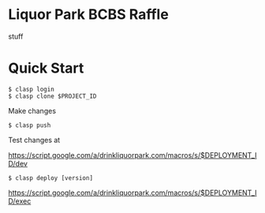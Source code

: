 # Liquor Park BCBS Raffle

stuff

# Quick Start

```
$ clasp login
$ clasp clone $PROJECT_ID
```

Make changes

```
$ clasp push
```

Test changes at

https://script.google.com/a/drinkliquorpark.com/macros/s/$DEPLOYMENT_ID/dev

```
$ clasp deploy [version]
```

https://script.google.com/a/drinkliquorpark.com/macros/s/$DEPLOYMENT_ID/exec

